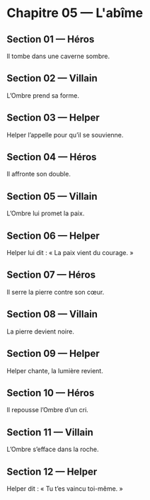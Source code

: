 # Chapitre 05 — L'abîme


## Section 01 — Héros
Il tombe dans une caverne sombre.

## Section 02 — Villain
<!-- Écrivez ici (≤ 2 phrases). -->
L’Ombre prend sa forme.

## Section 03 — Helper
Helper l’appelle pour qu’il se souvienne.

## Section 04 — Héros
Il affronte son double.

## Section 05 — Villain
<!-- Écrivez ici (≤ 2 phrases). -->
L’Ombre lui promet la paix.

## Section 06 — Helper
Helper lui dit : « La paix vient du courage. »

## Section 07 — Héros
Il serre la pierre contre son cœur.

## Section 08 — Villain
<!-- Écrivez ici (≤ 2 phrases). -->
La pierre devient noire.

## Section 09 — Helper
Helper chante, la lumière revient.

## Section 10 — Héros
Il repousse l’Ombre d’un cri.

## Section 11 — Villain
<!-- Écrivez ici (≤ 2 phrases). -->
L’Ombre s’efface dans la roche.

## Section 12 — Helper
Helper dit : « Tu t’es vaincu toi-même. »

